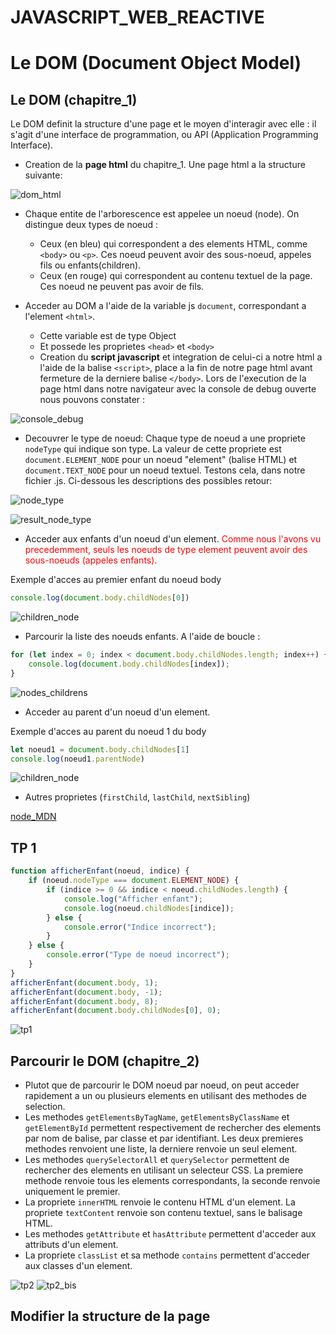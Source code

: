 # JAVASCRIPT_WEB_REACTIVE

# Le DOM (Document Object Model)

## Le DOM (chapitre_1)
Le DOM definit la structure d'une page et le moyen d'interagir avec elle : il s'agit d'une interface de programmation, ou API (Application Programming Interface).

* Creation de la **page html** du chapitre_1. Une page html a la structure suivante:

![dom_html](./resources/com_html.bmp)

* Chaque entite de l'arborescence est appelee un noeud (node). On distingue deux types de noeud :
    * Ceux (en bleu) qui correspondent a des elements HTML, comme `<body>` ou `<p>`. Ces noeud peuvent avoir des sous-noeud, appeles fils ou enfants(children).
    * Ceux (en rouge) qui correspondent au contenu textuel de la page. Ces noeud ne peuvent pas avoir de fils.


* Acceder au DOM a l'aide de la variable js `document`, correspondant a l'element `<html>`. 
    * Cette variable est de type Object
    * Et possede les  proprietes `<head>` et `<body>`
    * Creation du **script javascript** et integration de celui-ci a notre html a l'aide de la balise `<script>`, place a la fin de notre page html avant fermeture de la derniere balise `</body>`.
    Lors de l'execution de la page html dans notre navigateur avec la console de debug ouverte nous pouvons constater :

![console_debug](./resources/script.bmp)

* Decouvrer le type de noeud: Chaque type de noeud a une propriete `nodeType` qui indique son type. La valeur de cette propriete est `document.ELEMENT_NODE` pour un noeud "element" (balise HTML) et `document.TEXT_NODE` pour un noeud textuel. Testons cela, dans notre fichier .js. Ci-dessous les descriptions des possibles retour:

![node_type](./resources/node_type.bmp)

![result_node_type](./resources/result_1.bmp)

* Acceder aux enfants d'un noeud d'un element.
<span style="color:red">Comme nous l'avons vu precedemment, seuls les noeuds de type element peuvent avoir des sous-noeuds (appeles enfants).</span>

Exemple d'acces au premier enfant du noeud body

```js
console.log(document.body.childNodes[0])
```
![children_node](./resources/chidren_node.bmp)

* Parcourir la liste des noeuds enfants. A l'aide de boucle :

```js
for (let index = 0; index < document.body.childNodes.length; index++) {
    console.log(document.body.childNodes[index]);
}
```

![nodes_childrens](./resources/nodes_childrens.bmp)

* Acceder au parent d'un noeud d'un element.

Exemple d'acces au parent du noeud 1 du body

```js
let noeud1 = document.body.childNodes[1]
console.log(noeud1.parentNode)

```
![children_node](./resources/chidren_node.bmp)

* Autres proprietes (`firstChild`, `lastChild`, `nextSibling`)

[node_MDN](https://developer.mozilla.org/fr/docs/Web/API/Node)

## TP 1

```js
function afficherEnfant(noeud, indice) {
    if (noeud.nodeType === document.ELEMENT_NODE) {
        if (indice >= 0 && indice < noeud.childNodes.length) {
            console.log("Afficher enfant");
            console.log(noeud.childNodes[indice]);
        } else {
            console.error("Indice incorrect");
        }
    } else {
        console.error("Type de noeud incorrect");
    }
}
afficherEnfant(document.body, 1);
afficherEnfant(document.body, -1);
afficherEnfant(document.body, 8);
afficherEnfant(document.body.childNodes[0], 0);
```
![tp1](./resources/tp1.bmp)

## Parcourir le DOM (chapitre_2)

* Plutot que de parcourir le DOM noeud par noeud, on peut acceder rapidement a un ou plusieurs elements en utilisant des methodes de selection.
* Les methodes `getElementsByTagName`, `getElementsByClassName` et `getElementById` permettent respectivement de rechercher des elements par nom de balise, par classe et par identifiant. Les deux premieres methodes renvoient une liste, la derniere renvoie un seul element.
* Les methodes `querySelectorAll` et `querySelector` permettent de rechercher des elements en utilisant un selecteur CSS. La premiere methode renvoie tous les elements correspondants, la seconde renvoie uniquement le premier.
* La propriete `innerHTML` renvoie le contenu HTML d'un element. La propriete `textContent` renvoie son contenu textuel, sans le balisage HTML.
* Les methodes `getAttribute` et `hasAttribute` permettent d'acceder aux attributs d'un element.
* La propriete `classList` et sa methode `contains` permettent d'acceder aux classes d'un element.

![tp2](./resources/chap_2.bmp)
![tp2_bis](./resources/chap_2_bis.bmp)

## Modifier la structure de la page


